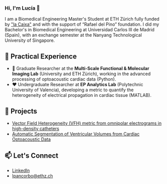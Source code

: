 ### Hi, I'm Lucía 👋

I am a Biomedical Engineering Master's Student at ETH Zürich fully funded by ["la Caixa"](https://becarios.fundacionlacaixa.org/en/lucia-pancorbo-fernandez-B006072) and with the support of “Rafael del Pino” foundation. I did my Bachelor's in Biomedical Engineering at Universidad Carlos III de Madrid (Spain), with an exchange semester at the Nanyang Technological University of Singapore.

## 💼 Practical Experience
- 🔬 Graduate Researcher at the **Multi-Scale Functional & Molecular Imaging Lab** (University and ETH Zürich), working in the advanced processing of optoacoustic cardiac data (Python).
- ❤️ Undergraduate Researcher at **EP Analytics Lab** (Polytechnic University of Valencia), developing a metric to quantify the heterogeneity of electrical propagation in cardiac tissue (MATLAB).

## 🌱 Projects
- [Vector Field Heterogeneity (VFH) metric from omnipolar electrograms in high-density catheters](https://github.com/lpancorbo/L_Pancorbo_S_Ruiperez-Campillo_et_al_IEEE-OJEMB_2024_HVF)
- [Automatic Segmentation of Ventricular Volumes from Cardiac Optoacoustic Data](https://github.com/lpancorbo/L_Pancorbo_Automatic_Segmentation_of_Ventricular_Volumes_from_Cardiac_Optoacoustic_Data)

## 📫 Let's Connect
- [LinkedIn](https://www.linkedin.com/in/lucia-pancorbo/)
- [lpancorbo@ethz.ch](mailto:lpancorbo@student.ethz.ch)
